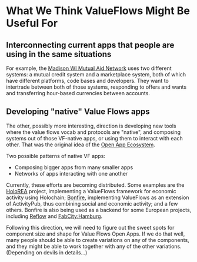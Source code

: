 # What We Think ValueFlows Might Be Useful For

## Interconnecting current apps that people are using in the same situations

For example, the [Madison WI Mutual Aid Network](http://www.mutualaidnetwork.org/) uses two different systems: a mutual credit system and a marketplace system, both of which have different platforms, code bases and developers. They want to intertrade between both of those systems, responding to offers and wants and transferring hour-based currencies between accounts.

## Developing "native" Value Flows apps

The other, possibly more interesting, direction is developing new tools where the value flows vocab and protocols are "native", and composing systems out of those VF-native apps, or using them to interact with each other. 
That was the original idea of the [Open App Ecosystem](https://www.loomio.org/g/exAKrBUp/open-app-ecosystem). 

Two possible patterns of native VF apps:
* Composing bigger apps from many smaller apps
* Networks of apps interacting with one another

Currently, these efforts are becoming distributed.  Some examples are the [HoloREA](https://github.com/holo-rea/ecosystem/wiki) project, implementing a ValueFlows framework for economic activity using Holochain; [Bonfire](https://bonfirenetworks.org/), implementing ValueFlows as an extension of ActivityPub, thus combining social and economic activity; and a few others.  Bonfire is also being used as a backend for some European projects, including [Reflow](https://reflowproject.eu/) and [FabCity:Hamburg](https://fabcity.hamburg/en/).

Following this direction, we will need to figure out the sweet spots for component size and shape for Value Flows Open Apps. If we do that well, many people should be able to create variations on any of the components, and they might be able to work together with any of the other variations. (Depending on devils in details...)
